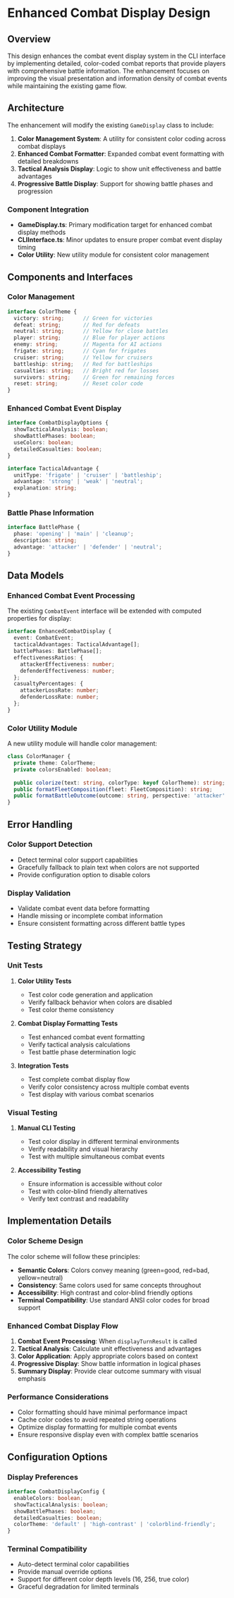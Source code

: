 # Enhanced Combat Display Design

## Overview

This design enhances the combat event display system in the CLI interface by implementing detailed, color-coded combat reports that provide players with comprehensive battle information. The enhancement focuses on improving the visual presentation and information density of combat events while maintaining the existing game flow.

## Architecture

The enhancement will modify the existing `GameDisplay` class to include:

1. **Color Management System**: A utility for consistent color coding across combat displays
2. **Enhanced Combat Formatter**: Expanded combat event formatting with detailed breakdowns
3. **Tactical Analysis Display**: Logic to show unit effectiveness and battle advantages
4. **Progressive Battle Display**: Support for showing battle phases and progression

### Component Integration

- **GameDisplay.ts**: Primary modification target for enhanced combat display methods
- **CLIInterface.ts**: Minor updates to ensure proper combat event display timing
- **Color Utility**: New utility module for consistent color management

## Components and Interfaces

### Color Management

```typescript
interface ColorTheme {
  victory: string;      // Green for victories
  defeat: string;       // Red for defeats
  neutral: string;      // Yellow for close battles
  player: string;       // Blue for player actions
  enemy: string;        // Magenta for AI actions
  frigate: string;      // Cyan for frigates
  cruiser: string;      // Yellow for cruisers
  battleship: string;   // Red for battleships
  casualties: string;   // Bright red for losses
  survivors: string;    // Green for remaining forces
  reset: string;        // Reset color code
}
```

### Enhanced Combat Event Display

```typescript
interface CombatDisplayOptions {
  showTacticalAnalysis: boolean;
  showBattlePhases: boolean;
  useColors: boolean;
  detailedCasualties: boolean;
}

interface TacticalAdvantage {
  unitType: 'frigate' | 'cruiser' | 'battleship';
  advantage: 'strong' | 'weak' | 'neutral';
  explanation: string;
}
```

### Battle Phase Information

```typescript
interface BattlePhase {
  phase: 'opening' | 'main' | 'cleanup';
  description: string;
  advantage: 'attacker' | 'defender' | 'neutral';
}
```

## Data Models

### Enhanced Combat Event Processing

The existing `CombatEvent` interface will be extended with computed properties for display:

```typescript
interface EnhancedCombatDisplay {
  event: CombatEvent;
  tacticalAdvantages: TacticalAdvantage[];
  battlePhases: BattlePhase[];
  effectivenessRatios: {
    attackerEffectiveness: number;
    defenderEffectiveness: number;
  };
  casualtyPercentages: {
    attackerLossRate: number;
    defenderLossRate: number;
  };
}
```

### Color Utility Module

A new utility module will handle color management:

```typescript
class ColorManager {
  private theme: ColorTheme;
  private colorsEnabled: boolean;
  
  public colorize(text: string, colorType: keyof ColorTheme): string;
  public formatFleetComposition(fleet: FleetComposition): string;
  public formatBattleOutcome(outcome: string, perspective: 'attacker' | 'defender'): string;
}
```

## Error Handling

### Color Support Detection

- Detect terminal color support capabilities
- Gracefully fallback to plain text when colors are not supported
- Provide configuration option to disable colors

### Display Validation

- Validate combat event data before formatting
- Handle missing or incomplete combat information
- Ensure consistent formatting across different battle types

## Testing Strategy

### Unit Tests

1. **Color Utility Tests**
   - Test color code generation and application
   - Verify fallback behavior when colors are disabled
   - Test color theme consistency

2. **Combat Display Formatting Tests**
   - Test enhanced combat event formatting
   - Verify tactical analysis calculations
   - Test battle phase determination logic

3. **Integration Tests**
   - Test complete combat display flow
   - Verify color consistency across multiple combat events
   - Test display with various combat scenarios

### Visual Testing

1. **Manual CLI Testing**
   - Test color display in different terminal environments
   - Verify readability and visual hierarchy
   - Test with multiple simultaneous combat events

2. **Accessibility Testing**
   - Ensure information is accessible without color
   - Test with color-blind friendly alternatives
   - Verify text contrast and readability

## Implementation Details

### Color Scheme Design

The color scheme will follow these principles:
- **Semantic Colors**: Colors convey meaning (green=good, red=bad, yellow=neutral)
- **Consistency**: Same colors used for same concepts throughout
- **Accessibility**: High contrast and color-blind friendly options
- **Terminal Compatibility**: Use standard ANSI color codes for broad support

### Enhanced Combat Display Flow

1. **Combat Event Processing**: When `displayTurnResult` is called
2. **Tactical Analysis**: Calculate unit effectiveness and advantages
3. **Color Application**: Apply appropriate colors based on context
4. **Progressive Display**: Show battle information in logical phases
5. **Summary Display**: Provide clear outcome summary with visual emphasis

### Performance Considerations

- Color formatting should have minimal performance impact
- Cache color codes to avoid repeated string operations
- Optimize display formatting for multiple combat events
- Ensure responsive display even with complex battle scenarios

## Configuration Options

### Display Preferences

```typescript
interface CombatDisplayConfig {
  enableColors: boolean;
  showTacticalAnalysis: boolean;
  showBattlePhases: boolean;
  detailedCasualties: boolean;
  colorTheme: 'default' | 'high-contrast' | 'colorblind-friendly';
}
```

### Terminal Compatibility

- Auto-detect terminal color capabilities
- Provide manual override options
- Support for different color depth levels (16, 256, true color)
- Graceful degradation for limited terminals